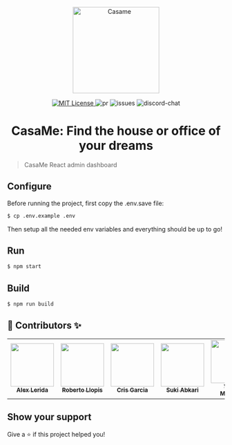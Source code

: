 <p align="center" >
  <img src="https://github.com/Property-Search-Engine/client-facing-server/blob/main/docs/images/logo.png" title="Casame" width="200">
</p>

<p align="center">
  <a href="./LICENSE" target="_blank">
    <img alt="MIT License" src="https://img.shields.io/github/license/Property-Search-Engine/admin-front" />
  </a>
  <img alt="pr" src="https://img.shields.io/github/issues-pr/Property-Search-Engine/admin-front" />
  <img alt="issues" src="https://img.shields.io/github/issues/Property-Search-Engine/admin-front" />
  <img alt="discord-chat" src="https://img.shields.io/discord/803927161806520340?logo=discord" />
</p>

<h1 align="center">CasaMe: Find the house or office of your dreams</h1>

> CasaMe React admin dashboard

## Configure

Before running the project, first copy the .env.save file:

```bash
$ cp .env.example .env
```

Then setup all the needed env variables and everything should be up to go!

## Run

```bash
$ npm start
```

## Build

```bash
$ npm run build
```

## 👤 Contributors ✨

<table>
<tr>
<td align="center"><a href="https://github.com/xlerida"><img src="https://avatars.githubusercontent.com/u/65079206?s=400&u=a9bacbfb847cda01818703c3f26a2d59f9d470f5&v=4" width="100" alt=""/><br /><sub><b>Alex Lerida</b></sub></a></td>
<td align="center"><a href="https://github.com/RobertoLlopis"><img src="https://avatars.githubusercontent.com/u/55133056?s=400&u=8da822532d35e3e49812f1e118b2568462352856&v=4" width="100" alt=""/><br /><sub><b>Roberto Llopis</b></sub></a></td>
<td align="center"><a href="https://github.com/CrisGarciaM"><img src="https://avatars.githubusercontent.com/u/60959942?s=400&u=9e4ceb1bb4863f356c8099d702765346aaaf5690&v=4" width="100" alt=""/><br /><sub><b>Cris Garcia</b></sub></a></td>
<td align="center"><a href="https://github.com/suki-abkari"><img src="https://avatars.githubusercontent.com/u/69718320?s=400&v=4" width="100" alt=""/><br /><sub><b>Suki Abkari</b></sub></a></td>
<td align="center"><a href="https://github.com/JasterV"><img src="https://avatars3.githubusercontent.com/u/49537445?v=4" width="100" alt=""/><br /><sub><b>Victor Martínez</b></sub></a></td>
<td align="center"><a href="https://github.com/devmxhv"><img src="https://avatars.githubusercontent.com/u/18093090?s=400&u=f1be9a47c65f930f7cb6948fe3a606fdac42c197&v=4" width="100" alt=""/><br /><sub><b>devmxhv</b></sub></a></td>
<td align="center"><a href="https://github.com/Damantino"><img src="https://avatars.githubusercontent.com/u/50982542?s=400&u=94fbe1218e4fb44f5443848c1a586a087dfc773f&v=4" width="100" alt=""/><br /><sub><b>Daniel García</b></sub></a></td>
</tr>

</table>

## Show your support

Give a ⭐️ if this project helped you!

